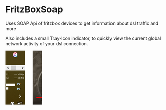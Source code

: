 # FritzBoxSoap
Uses SOAP Api of fritzbox devices to get information about dsl traffic and more

Also includes a small Tray-Icon indicator, to quickly view the current global network activity of your dsl connection.

![](https://raw.githubusercontent.com/F1ndus/FritzBoxSoap/master/dslauslastung.PNG)

